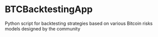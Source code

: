 # BTCBacktestingApp
Python script for backtesting strategies based on various Bitcoin risks models designed by the community
